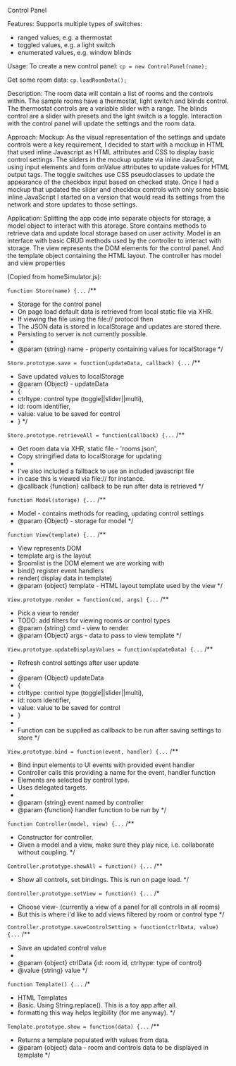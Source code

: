 Control Panel

Features:
Supports multiple types of switches:
- ranged values, e.g. a thermostat
- toggled values, e.g. a light switch
- enumerated values, e.g. window blinds

Usage:
To create a new control panel:
`cp = new ControlPanel(name);`

Get some room data:
`cp.loadRoomData();`

Description:
The room data will contain a list of rooms and the controls within.
The sample rooms have a thermostat, light switch and blinds control.
The thermostat controls are a variable slider with a range.
The blinds control are a slider with presets and the lght switch is a toggle.
Interaction with the control panel will update the settings and the room data.

Approach:
Mockup:
As the visual representation of the settings and update controls were a key requirement, I decided to start with a mockup in HTML that used inline Javascript as HTML attributes and CSS to display basic control settings.
The sliders in the mockup update via inline JavaScript, using input elements and form onValue attributes to update values for HTML output tags.
The toggle switches use CSS pseudoclasses to update the appearance of the checkbox input based on checked state.
Once I had a mockup that updated the slider and checkbox controls with only some basic inline JavaScript I started on a version that would read its settings from the network and store updates to those settings.

Application:
Splitting the app code into separate objects for storage, a model object to interact with this atorage.
Store contains methods to retrieve data and update local storage based on user activity.
Model is an interface with basic CRUD methods used by the controller to interact with storage.
The view represents the DOM elements for the control panel.
And the template object containing the HTML layout.
The controller has model and view properties

(Copied from homeSimulator.js):

`function Store(name) {...`
/**
* Storage for the control panel
* On page load default data is retrieved from local static file via XHR.
* If viewing the file using the file:// protocol then
* The JSON data is stored in localStorage and updates are stored there.
* Persisting to server is not currently possible.
*
* @param {string} name - property containing values for localStorage
*/

`Store.prototype.save = function(updateData, callback) {...`
/**
* Save updated values to localStorage
* @param {Object} - updateData
* {
*   ctrltype: control type (toggle||slider||multi),
*   id: room identifier,
*   value: value to be saved for control
* }
*/

`Store.prototype.retrieveAll = function(callback) {...`
/**
* Get room data via XHR, static file - 'rooms.json',
* Copy stringified data to localStorage for updating
*
* I've also included a fallback to use an included javascript file
* in case this is viewed via file:// for instance.
* @callback {function} callback to be run after data is retrieved
*/

`function Model(storage) {...`
/**
* Model - contains methods for reading, updating control settings
* @param {Object} - storage for model
*/

`function View(template) {...`
/**
* View represents DOM
* template arg is the layout
* $roomlist is the DOM element we are working with
* bind() register event handlers
* render( display data in template)
* @param {object} template - HTML layout template used by the view
*/

`View.prototype.render = function(cmd, args) {...`
/**
* Pick a view to render
* TODO: add filters for viewing rooms or control types
* @param {string} cmd - view to render
* @param {Object} args - data to pass to view template
*/

`View.prototype.updateDisplayValues = function(updateData) {...`
/**
* Refresh control settings after user update
*
* @param {Object} updateData
* {
*   ctrltype: control type (toggle||slider||multi),
*   id: room identifier,
*   value: value to be saved for control
* }
*
* Function can be supplied as callback to be run after saving settings to store
*/

`View.prototype.bind = function(event, handler) {...`
/**
* Bind input elements to UI events with provided event handler
* Controller calls this providing a name for the event, handler function
* Elements are selected by control type.
* Uses delegated targets.
*
* @param {string} event named by controller
* @param {function} handler function to be run by
*/

`function Controller(model, view) {...`
/**
* Constructor for controller.
* Given a model and a view, make sure they play nice, i.e. collaborate without coupling.
*/

`Controller.prototype.showAll = function() {...`
/**
* Show all controls, set bindings. This is run on page load.
*/

`Controller.prototype.setView = function() {...`
/*
* Choose view- (currently a view of a panel for all controls in all rooms)
* But this is where i'd like to add views filtered by room or control type
*/

`Controller.prototype.saveControlSetting = function(ctrlData, value) {...`
/**
* Save an updated control value
*
* @param {object} ctrlData {id: room id, ctrltype: type of control}
* @value {string} value
*/

`function Template() {...`
/*
* HTML Templates
* Basic. Using String.replace(). This is a toy app after all.
* formatting this way helps legibility (for me anyway).
*/

`Template.prototype.show = function(data) {...`
/**
* Returns a template populated with values from data.
* @param {object} data - room and controls data to be displayed in template
*/
